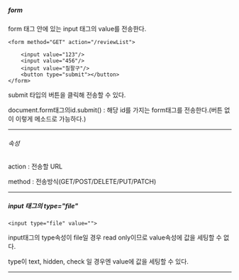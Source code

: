 ##### form

form 태그 안에 있는 input 태그의 value를 전송한다.

	<form method="GET" action="/reviewList">

		<input value="123"/>
		<input value="456"/>
		<input value="칠팔구"/>
		<button type="submit"></button>
	</form>
	
submit 타입의 버튼을 클릭해 전송할 수 있다.

document.form태그의id.submit() : 해당 id를 가지는 form태그를 전송한다.(버튼 없이 이렇게 메소드로 가능하다.)

---

###### 속성

action : 전송할 URL

method : 전송방식(GET/POST/DELETE/PUT/PATCH)

---

##### input 태그의 type="file" 

	<input type="file" value="">

input태그의 type속성이 file일 경우 read only이므로 value속성에 값을 세팅할 수 없다.

type이 text, hidden, check 일 경우엔 value에 값을 세팅할 수 있다.

---